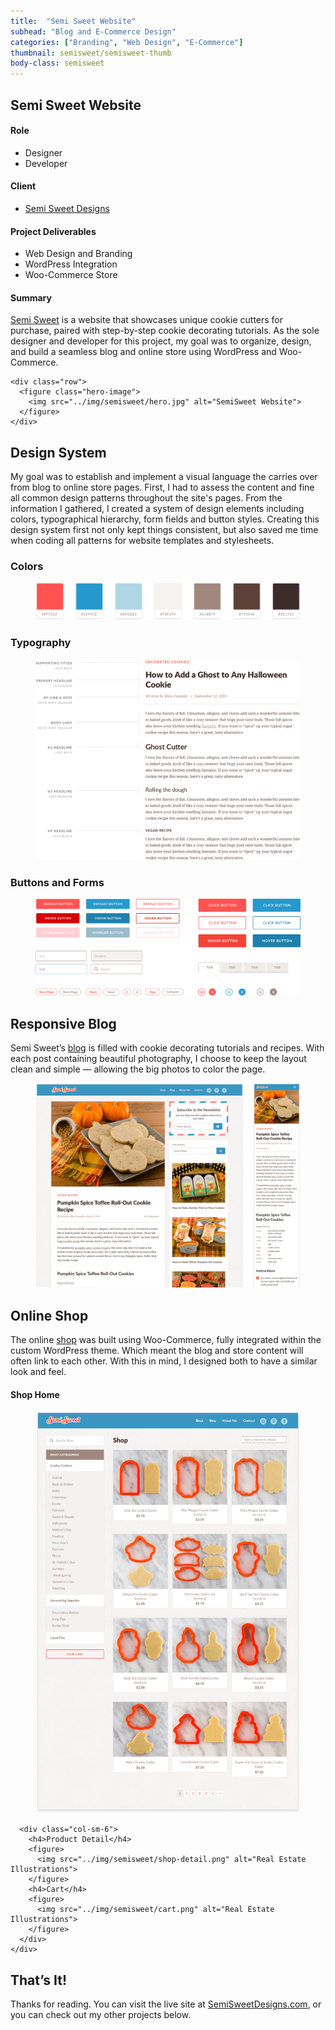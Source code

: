 ```yaml
---
title:  "Semi Sweet Website"
subhead: "Blog and E-Commerce Design"
categories: ["Branding", "Web Design", "E-Commerce"]
thumbnail: semisweet/semisweet-thumb
body-class: semisweet
---
```

<section class="container-fluid introduction">
  <div class="container">
    <div class="row">
      <div class="col-sm-12">
        <h1 class="title">Semi Sweet Website</h1>
      </div>
    </div>
    <div class="row">
      <div class="col-md-5">
        <h4>Role</h4>
        <ul>
          <li>Designer</li>
          <li>Developer</li>
        </ul>
        <h4>Client</h4>
        <ul>
          <li><a href="https://www.semisweetdesigns.com" target="_blank">Semi Sweet Designs</a></li>
        </ul>
        <h4>Project Deliverables</h4>
        <ul>
          <li>Web Design and Branding</li>
          <li>WordPress Integration</li>
          <li>Woo-Commerce Store</li>
        </ul>
      </div>
      <div class="col-md-7 summary">
        <h4>Summary</h4>
        <p><a href="https://www.semisweetdesigns.com" target="_blank">Semi Sweet</a> is a website that showcases unique cookie cutters for purchase, paired with step-by-step cookie decorating tutorials. As the sole designer and developer for this project, my goal was to organize, design, and build a seamless blog and online store using WordPress and Woo-Commerce.</p>
      </div>
    </div>

    <div class="row">
      <figure class="hero-image">
        <img src="../img/semisweet/hero.jpg" alt="SemiSweet Website">
      </figure>
    </div>
  </div>
</section>

<section class="container design-system">
  <div class="row">
    <div class="col-sm-8 description center">
      <h2>Design System</h2>
      <p>My goal was to  establish and implement a visual language the carries over from blog to online store pages. First, I had to assess the content and fine all common design patterns throughout the site's pages. From the information I gathered, I created a system of design elements including colors, typographical hierarchy, form fields and button styles. Creating this design system first not only kept things consistent, but also saved me time when coding all patterns for website templates and stylesheets.</p>
    </div>
    <div class="col-sm-12">      
      <h3>Colors</h3>
      <figure>
        <img src="../img/semisweet/colors.png" alt="Real Estate Illustrations">
      </figure>
      <h3>Typography</h3>
      <figure>
        <img src="../img/semisweet/typography.png" alt="Real Estate Illustrations">
      </figure>
      <h3>Buttons and Forms</h3>
      <figure>
        <img src="../img/semisweet/buttons-forms.png" alt="Real Estate Illustrations">
      </figure>   
    </div>
  </div>
</section>
<section class="container-fluid blog">
  <div class="container">
    <div class="row">
      <div class="col-sm-8 description center">
        <h2>Responsive Blog</h2>
        <p>Semi Sweet’s <a href="https://www.semisweetdesigns.com/blog" target="_blank">blog</a> is filled with cookie decorating tutorials and recipes. With each post containing beautiful photography, I choose to keep the layout clean and simple — allowing the big photos to color the page.</p>
      </div>
      <div class="col-sm-12">
        <figure>
          <img src="../img/semisweet/blog-full.png" alt="Real Estate Illustrations">
        </figure>  
      </div>
    </div>
  </div>
</section>
<section class="container-fluid shop">
  <div class="container">
    <div class="row">
      <div class="col-sm-8 description center">
        <h2>Online Shop</h2>
        <p>The online <a href="https://semisweetdesigns.com/shop/" target="_blank">shop</a> was built using Woo-Commerce, fully integrated within the custom WordPress theme. Which meant the blog and store content will often link to each other. With this in mind, I designed both to have a similar look and feel.</p>
      </div>
    </div>
    <div class="row">
      <div class="col-sm-6">
        <h4>Shop Home</h4>
        <figure>
          <img src="../img/semisweet/shop-home.png" alt="Real Estate Illustrations">
        </figure>
      </div>

      <div class="col-sm-6">
        <h4>Product Detail</h4>
        <figure>
          <img src="../img/semisweet/shop-detail.png" alt="Real Estate Illustrations">
        </figure>
        <h4>Cart</h4>
        <figure>
          <img src="../img/semisweet/cart.png" alt="Real Estate Illustrations">
        </figure>
      </div>
    </div>
  </div>
</section>
<section class="container-fluid post-closing">
  <div class="container">
    <h2>That’s It!</h2>
    <p>Thanks for reading. You can visit the live site at <a href="https://www.semisweetdesigns.com/" target="_blank">SemiSweetDesigns.com</a>, or you can check out my other projects below.</p>
  </div>
</section>
